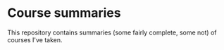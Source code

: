 # Course summaries
This repository contains summaries (some fairly complete, some not) of courses I've taken. 
